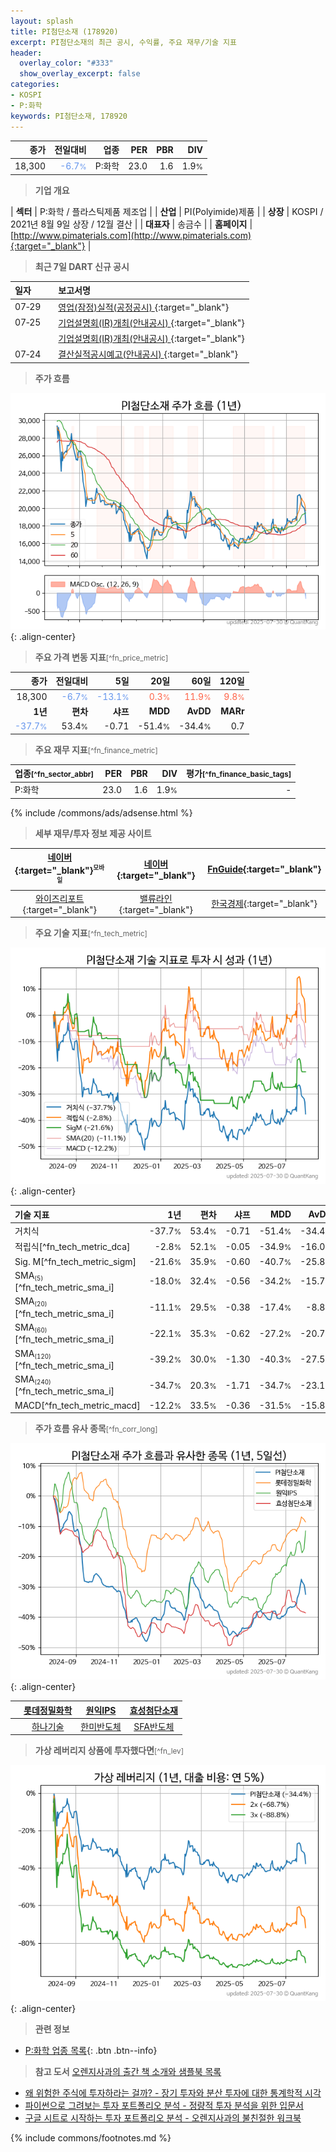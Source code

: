 ```yaml
---
layout: splash
title: PI첨단소재 (178920)
excerpt: PI첨단소재의 최근 공시, 수익률, 주요 재무/기술 지표
header:
  overlay_color: "#333"
  show_overlay_excerpt: false
categories:
- KOSPI
- P:화학
keywords: PI첨단소재, 178920
---
```


| **종가** | **전일대비** | **업종** | **PER** | **PBR** | **DIV** |
| -------: | -----------: | -------: | ------: | ------: | ------: |
| 18,300 | <span style="color: cornflowerblue">-6.7<small>%</small></span> | P:화학 | 23.0 | 1.6 | 1.9<small>%</small> |

<!-- more -->


> **기업 개요**<a id="company"></a>

| <span style="white-space:nowrap;">**섹터**</span> | P:화학 / 플라스틱제품 제조업 |
| <span style="white-space:nowrap;">**산업**</span> | PI(Polyimide)제품 |
| <span style="white-space:nowrap;">**상장**</span> | KOSPI / 2021년 8월 9일 상장 / 12월 결산 |
| <span style="white-space:nowrap;">**대표자**</span> | 송금수 |
| <span style="white-space:nowrap;">**홈페이지**</span> | [http://www.pimaterials.com](http://www.pimaterials.com){:target="_blank"} |


> **최근 7일 DART 신규 공시**<a id="dart"></a>

| **일자** |      | **보고서명** |
| :------- | :--- | :----------- |
| 07&#x2011;29 | | [영업(잠정)실적(공정공시)              ](https://dart.fss.or.kr/dsaf001/main.do?rcpNo=20250729800018){:target="_blank"} |
| 07&#x2011;25 | | [기업설명회(IR)개최(안내공시)              ](https://dart.fss.or.kr/dsaf001/main.do?rcpNo=20250725800061){:target="_blank"} |
|  | | [기업설명회(IR)개최(안내공시)              ](https://dart.fss.or.kr/dsaf001/main.do?rcpNo=20250725800060){:target="_blank"} |
| 07&#x2011;24 | | [결산실적공시예고(안내공시)              ](https://dart.fss.or.kr/dsaf001/main.do?rcpNo=20250724800064){:target="_blank"} |


> **주가 흐름**<a id="price"></a>

![178920](/stock/images/178920.png){: .align-center}


> **주요 가격 변동 지표**<small>[^fn_price_metric]</small>

| **종가** | **전일대비** | **5일** | **20일** | **60일** | **120일** |
| -------: | -----------: | ------: | -------: | -------: | --------: |
| 18,300 | <span style="color: cornflowerblue">-6.7<small>%</small></span> | <span style="color: cornflowerblue">-13.1<small>%</small></span> | <span style="color: tomato">0.3<small>%</small></span> | <span style="color: tomato">11.9<small>%</small></span> | <span style="color: tomato">9.8<small>%</small></span> |
| **1년** | **편차** | **샤프** | **MDD** | **AvDD** | **MARr** |
| <span style="color: cornflowerblue">-37.7<small>%</small></span> | 53.4<small>%</small> | -0.71 | -51.4<small>%</small> | -34.4<small>%</small> | 0.7 |


> **주요 재무 지표**<small>[^fn_finance_metric]</small>

| **업종**<small>[^fn_sector_abbr]</small> | **PER** | **PBR** | **DIV** | **평가**<small>[^fn_finance_basic_tags]</small> |
| :--------------------------------------- | ------: | ------: | ------: | ----------------------------------------------: |
| P:화학 | 23.0 | 1.6 | 1.9<small>%</small> | - |



{% include /commons/ads/adsense.html %}

> **세부 재무/투자 정보 제공 사이트**

| [네이버](https://m.stock.naver.com/domestic/stock/178920/finance/summary){:target="_blank"}<sup><small>모바일</small></sup> | [네이버](https://finance.naver.com/item/coinfo.naver?code=178920){:target="_blank"} | [FnGuide](https://comp.fnguide.com/SVO2/ASP/SVD_Invest.asp?gicode=A178920&MenuYn=Y){:target="_blank"} |
| :---: | :---: | :---: |
| [와이즈리포트](https://comp.wisereport.co.kr/company/c1040001.aspx?cmp_cd=178920){:target="_blank"} | [밸류라인](https://www.valueline.co.kr/finance/summary/178920){:target="_blank"} | [한국경제](https://markets.hankyung.com/stock/178920/financial-summary){:target="_blank"} |


> **주요 기술 지표**<small>[^fn_tech_metric]</small>


![178920](/stock/images/178920_tech.png){: .align-center}

| **기술 지표** | **1년** | **편차** | **샤프** | **MDD** | **AvDD** |
| :------------ | ------: | -----------: | -------: | ------: | -------: |
| 거치식 | -37.7<small>%</small> | 53.4<small>%</small> | -0.71 | -51.4<small>%</small> | -34.4<small>%</small> |
| 적립식[^fn_tech_metric_dca] | -2.8<small>%</small> | 52.1<small>%</small> | -0.05 | -34.9<small>%</small> | -16.0<small>%</small> |
| Sig. M[^fn_tech_metric_sigm] | -21.6<small>%</small> | 35.9<small>%</small> | -0.60 | -40.7<small>%</small> | -25.8<small>%</small> |
| SMA<small><sub>(5)</sub></small>[^fn_tech_metric_sma_i] | -18.0<small>%</small> | 32.4<small>%</small> | -0.56 | -34.2<small>%</small> | -15.7<small>%</small> |
| SMA<small><sub>(20)</sub></small>[^fn_tech_metric_sma_i] | -11.1<small>%</small> | 29.5<small>%</small> | -0.38 | -17.4<small>%</small> | -8.8<small>%</small> |
| SMA<small><sub>(60)</sub></small>[^fn_tech_metric_sma_i] | -22.1<small>%</small> | 35.3<small>%</small> | -0.62 | -27.2<small>%</small> | -20.7<small>%</small> |
| SMA<small><sub>(120)</sub></small>[^fn_tech_metric_sma_i] | -39.2<small>%</small> | 30.0<small>%</small> | -1.30 | -40.3<small>%</small> | -27.5<small>%</small> |
| SMA<small><sub>(240)</sub></small>[^fn_tech_metric_sma_i] | -34.7<small>%</small> | 20.3<small>%</small> | -1.71 | -34.7<small>%</small> | -23.1<small>%</small> |
| MACD[^fn_tech_metric_macd] | -12.2<small>%</small> | 33.5<small>%</small> | -0.36 | -31.5<small>%</small> | -15.8<small>%</small> |


> **주가 흐름 유사 종목**<a id="corr"></a><small>[^fn_corr_long]</small>

![178920](/stock/images/178920_corr.png){: .align-center}

|       | [롯데정밀화학](/004000/) | [원익IPS](/240810/) | [효성첨단소재](/298050/) |
| :---: | :------------------------------------: | :------------------------------------: | :------------------------------------: |
|       | [하나기술](/299030/) | [한미반도체](/042700/) | [SFA반도체](/036540/) |


> **가상 레버리지 상품에 투자했다면**<a id="2x"></a><small>[^fn_lev]</small>

![178920](/stock/images/178920_2x.png){: .align-center}


> **관련 정보**

- [P:화학 업종 목록](/stats/sector/kospi_업종_화학_종목/){: .btn .btn--info}

> **참고 도서** [오렌지사과의 출간 책 소개와 샘플북 목록](https://kongdori.tistory.com/691)

- [왜 위험한 주식에 투자하라는 걸까? - 장기 투자와 분산 투자에 대한 통계학적 시각](https://kongdori.tistory.com/421)
- [파이썬으로 그려보는 투자 포트폴리오 분석  - 정량적 투자 분석을 위한 입문서](https://kongdori.tistory.com/643)
- [구글 시트로 시작하는 투자 포트폴리오 분석 - 오렌지사과의 불친절한 워크북](https://kongdori.tistory.com/449)


{% include commons/footnotes.md %}